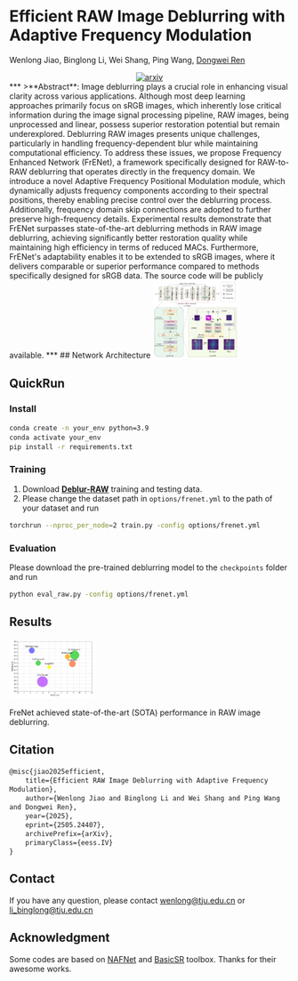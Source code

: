 # Efficient RAW Image Deblurring with Adaptive Frequency Modulation
Wenlong Jiao, Binglong Li, Wei Shang, Ping Wang, [Dongwei Ren](https://csdwren.github.io/)
<div style="display: flex; justify-content: center; align-items: center;">
  <a href="http://arxiv.org/abs/2505.24407" style="margin: 0 2px;">
    <img src='https://img.shields.io/badge/arXiv-2505.24407-red' alt='arxiv'>
  </a>
</div>
***
>**Abstract**: Image deblurring plays a crucial role in enhancing visual clarity across various applications. Although most deep learning approaches primarily focus on sRGB images, which inherently lose critical information during the image signal processing pipeline, RAW images, being unprocessed and linear, possess superior restoration potential but remain underexplored.  Deblurring RAW images presents unique challenges, particularly in handling frequency-dependent blur while maintaining computational efficiency. To address these issues, we propose Frequency Enhanced Network (FrENet), a framework specifically designed for RAW-to-RAW deblurring that operates directly in the frequency domain. We introduce a novel Adaptive Frequency Positional Modulation module, which dynamically adjusts frequency components according to their spectral positions, thereby enabling precise control over the deblurring process. Additionally, frequency domain skip connections are adopted to further preserve high-frequency details. Experimental results demonstrate that FrENet surpasses state-of-the-art deblurring methods in RAW image deblurring, achieving significantly better restoration quality while maintaining high efficiency in terms of reduced MACs. Furthermore, FrENet's adaptability enables it to be extended to sRGB images, where it delivers comparable or superior performance compared to methods specifically designed for sRGB data. The source code will be publicly available.
***
## Network Architecture
<img src="figs/frenet.jpg" alt="performance" style="zoom:15%;" />

## QuickRun

### Install

```bash
conda create -n your_env python=3.9
conda activate your_env
pip install -r requirements.txt
```

### Training

1. Download **[Deblur-RAW](https://github.com/bob831009/raw_image_deblurring)** training and testing data.
2. Please change the dataset path in `options/frenet.yml` to the path of your dataset and run

```bash
torchrun --nproc_per_node=2 train.py -config options/frenet.yml 
```

### Evaluation

Please download the pre-trained deblurring model to the `checkpoints` folder and run

```bash
python eval_raw.py -config options/frenet.yml
```

## Results

<img src="figs/performance.jpg" alt="performance" style="zoom:15%;" />

FreNet achieved state-of-the-art (SOTA) performance in RAW image deblurring.

## Citation

```
@misc{jiao2025efficient,
    title={Efficient RAW Image Deblurring with Adaptive Frequency Modulation},
    author={Wenlong Jiao and Binglong Li and Wei Shang and Ping Wang and Dongwei Ren},
    year={2025},
    eprint={2505.24407},
    archivePrefix={arXiv},
    primaryClass={eess.IV}
}
```

## Contact

If you have any question, please contact [wenlong@tju.edu.cn](wenlong@tju.edu.cn) or [li_binglong@tju.edu.cn](li_binglong@tju.edu.cn)

## Acknowledgment

Some codes are based on [NAFNet](https://github.com/megvii-research/NAFNet) and  [BasicSR](https://github.com/xinntao/BasicSR) toolbox. Thanks for their awesome works.

